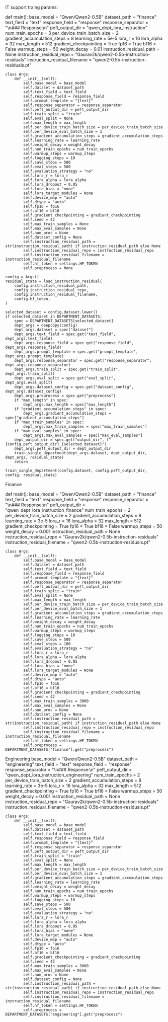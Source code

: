 IT support traing params: 

def main():
	base_model = "Qwen/Qwen2-0.5B"
	dataset_path = "finance"
	text_field = "text"
	response_field = "response"
	response_separator = "\n### Response:\n"
	peft_output_dir = "qwen_dept_lora_instruction"
	num_train_epochs = 3
	per_device_train_batch_size = 2
	gradient_accumulation_steps = 8
	learning_rate = 5e-5
	lora_r = 16
	lora_alpha = 32
	max_length = 512
	gradient_checkpointing = True
	fp16 = True
	bf16 = False
	warmup_steps = 50
	weight_decay = 0.01
	instruction_residual_path = None
	instruction_residual_repo = "Gaurav2k/qwen2-0.5b-instruction-residuals"
	instruction_residual_filename = "qwen2-0.5b-instruction-residuals.pt"

	class Args:
		def __init__(self):
			self.base_model = base_model
			self.dataset = dataset_path
			self.text_field = text_field
			self.response_field = response_field
			self.prompt_template = "{text}"
			self.response_separator = response_separator
			self.peft_output_dir = peft_output_dir
			self.train_split = "train"
			self.eval_split = None
			self.max_length = max_length
			self.per_device_train_batch_size = per_device_train_batch_size
			self.per_device_eval_batch_size = 1
			self.gradient_accumulation_steps = gradient_accumulation_steps
			self.learning_rate = learning_rate
			self.weight_decay = weight_decay
			self.num_train_epochs = num_train_epochs
			self.warmup_steps = warmup_steps
			self.logging_steps = 10
			self.save_steps = 500
			self.eval_steps = 500
			self.evaluation_strategy = "no"
			self.lora_r = lora_r
			self.lora_alpha = lora_alpha
			self.lora_dropout = 0.05
			self.lora_bias = "none"
			self.lora_target_modules = None
			self.device_map = "auto"
			self.dtype = "auto"
			self.fp16 = fp16
			self.bf16 = bf16
			self.gradient_checkpointing = gradient_checkpointing
			self.seed = 42
			self.max_train_samples = None
			self.max_eval_samples = None
			self.num_proc = None
			self.dataset_config = None
			self.instruction_residual_path = str(instruction_residual_path) if instruction_residual_path else None
			self.instruction_residual_repo = instruction_residual_repo
			self.instruction_residual_filename = instruction_residual_filename
			self.hf_token = settings.HF_TOKEN
			self.preprocess = None

	config = Args()
	residual_state = load_instruction_residual(
		config.instruction_residual_path,
		config.instruction_residual_repo,
		config.instruction_residual_filename,
		config.hf_token,
	)

	selected_dataset = config.dataset.lower()
	if selected_dataset in DEPARTMENT_DATASETS:
		spec = DEPARTMENT_DATASETS[selected_dataset]
		dept_args = deepcopy(config)
		dept_args.dataset = spec["dataset"]
		dept_args.text_field = spec.get("text_field", dept_args.text_field)
		dept_args.response_field = spec.get("response_field", dept_args.response_field)
		dept_args.prompt_template = spec.get("prompt_template", dept_args.prompt_template)
		dept_args.response_separator = spec.get("response_separator", dept_args.response_separator)
		dept_args.train_split = spec.get("train_split", dept_args.train_split)
		dept_args.eval_split = spec.get("eval_split", dept_args.eval_split)
		dept_args.dataset_config = spec.get("dataset_config", dept_args.dataset_config)
		dept_args.preprocess = spec.get("preprocess")
		if "max_length" in spec:
			dept_args.max_length = spec["max_length"]
		if "gradient_accumulation_steps" in spec:
			dept_args.gradient_accumulation_steps = spec["gradient_accumulation_steps"]
		if "max_train_samples" in spec:
			dept_args.max_train_samples = spec["max_train_samples"]
		if "max_eval_samples" in spec:
			dept_args.max_eval_samples = spec["max_eval_samples"]
		dept_output_dir = spec.get("output_dir", f"{config.peft_output_dir}_{selected_dataset}")
		dept_args.peft_output_dir = dept_output_dir
		train_single_department(dept_args.dataset, dept_output_dir, dept_args, residual_state)
		return

	train_single_department(config.dataset, config.peft_output_dir, config, residual_state)



Finance 

def main():
	base_model = "Qwen/Qwen2-0.5B"
	dataset_path = "finance"
	text_field = "text"
	response_field = "response"
	response_separator = "\n### Response:\n"
	peft_output_dir = "qwen_dept_lora_instruction_finance"
	num_train_epochs = 2
	per_device_train_batch_size = 2
	gradient_accumulation_steps = 8
	learning_rate = 3e-5
	lora_r = 16
	lora_alpha = 32
	max_length = 512
	gradient_checkpointing = True
	fp16 = True
	bf16 = False
	warmup_steps = 50
	weight_decay = 0.001
	instruction_residual_path = None
	instruction_residual_repo = "Gaurav2k/qwen2-0.5b-instruction-residuals"
	instruction_residual_filename = "qwen2-0.5b-instruction-residuals.pt"

	class Args:
		def __init__(self):
			self.base_model = base_model
			self.dataset = dataset_path
			self.text_field = text_field
			self.response_field = response_field
			self.prompt_template = "{text}"
			self.response_separator = response_separator
			self.peft_output_dir = peft_output_dir
			self.train_split = "train"
			self.eval_split = None
			self.max_length = max_length
			self.per_device_train_batch_size = per_device_train_batch_size
			self.per_device_eval_batch_size = 1
			self.gradient_accumulation_steps = gradient_accumulation_steps
			self.learning_rate = learning_rate
			self.weight_decay = weight_decay
			self.num_train_epochs = num_train_epochs
			self.warmup_steps = warmup_steps
			self.logging_steps = 10
			self.save_steps = 500
			self.eval_steps = 100
			self.evaluation_strategy = "no"
			self.lora_r = lora_r
			self.lora_alpha = lora_alpha
			self.lora_dropout = 0.05
			self.lora_bias = "none"
			self.lora_target_modules = None
			self.device_map = "auto"
			self.dtype = "auto"
			self.fp16 = fp16
			self.bf16 = bf16
			self.gradient_checkpointing = gradient_checkpointing
			self.seed = 42
			self.max_train_samples = 3000
			self.max_eval_samples = None
			self.num_proc = None
			self.dataset_config = None
			self.instruction_residual_path = str(instruction_residual_path) if instruction_residual_path else None
			self.instruction_residual_repo = instruction_residual_repo
			self.instruction_residual_filename = instruction_residual_filename
			self.hf_token = settings.HF_TOKEN
			self.preprocess = DEPARTMENT_DATASETS["finance"].get("preprocess")


Engineering
base_model = "Qwen/Qwen2-0.5B"
	dataset_path = "engineering"
	text_field = "text"
	response_field = "response"
	response_separator = "\n### Response:\n"
	peft_output_dir = "qwen_dept_lora_instruction_engineering"
	num_train_epochs = 2
	per_device_train_batch_size = 2
	gradient_accumulation_steps = 8
	learning_rate = 3e-5
	lora_r = 16
	lora_alpha = 32
	max_length = 512
	gradient_checkpointing = True
	fp16 = True
	bf16 = False
	warmup_steps = 50
	weight_decay = 0.001
	instruction_residual_path = None
	instruction_residual_repo = "Gaurav2k/qwen2-0.5b-instruction-residuals"
	instruction_residual_filename = "qwen2-0.5b-instruction-residuals.pt"

	class Args:
		def __init__(self):
			self.base_model = base_model
			self.dataset = dataset_path
			self.text_field = text_field
			self.response_field = response_field
			self.prompt_template = "{text}"
			self.response_separator = response_separator
			self.peft_output_dir = peft_output_dir
			self.train_split = "train"
			self.eval_split = None
			self.max_length = max_length
			self.per_device_train_batch_size = per_device_train_batch_size
			self.per_device_eval_batch_size = 1
			self.gradient_accumulation_steps = gradient_accumulation_steps
			self.learning_rate = learning_rate
			self.weight_decay = weight_decay
			self.num_train_epochs = num_train_epochs
			self.warmup_steps = warmup_steps
			self.logging_steps = 10
			self.save_steps = 500
			self.eval_steps = 500
			self.evaluation_strategy = "no"
			self.lora_r = lora_r
			self.lora_alpha = lora_alpha
			self.lora_dropout = 0.05
			self.lora_bias = "none"
			self.lora_target_modules = None
			self.device_map = "auto"
			self.dtype = "auto"
			self.fp16 = fp16
			self.bf16 = bf16
			self.gradient_checkpointing = gradient_checkpointing
			self.seed = 42
			self.max_train_samples = 3000
			self.max_eval_samples = None
			self.num_proc = None
			self.dataset_config = None
			self.instruction_residual_path = str(instruction_residual_path) if instruction_residual_path else None
			self.instruction_residual_repo = instruction_residual_repo
			self.instruction_residual_filename = instruction_residual_filename
			self.hf_token = settings.HF_TOKEN
			self.preprocess = DEPARTMENT_DATASETS["engineering"].get("preprocess")